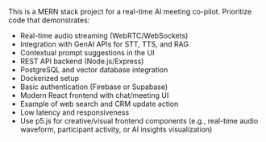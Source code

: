 <!-- Use this file to provide workspace-specific custom instructions to Copilot. For more details, visit https://code.visualstudio.com/docs/copilot/copilot-customization#_use-a-githubcopilotinstructionsmd-file -->

This is a MERN stack project for a real-time AI meeting co-pilot. Prioritize code that demonstrates:
- Real-time audio streaming (WebRTC/WebSockets)
- Integration with GenAI APIs for STT, TTS, and RAG
- Contextual prompt suggestions in the UI
- REST API backend (Node.js/Express)
- PostgreSQL and vector database integration
- Dockerized setup
- Basic authentication (Firebase or Supabase)
- Modern React frontend with chat/meeting UI
- Example of web search and CRM update action
- Low latency and responsiveness
- Use p5.js for creative/visual frontend components (e.g., real-time audio waveform, participant activity, or AI insights visualization)
